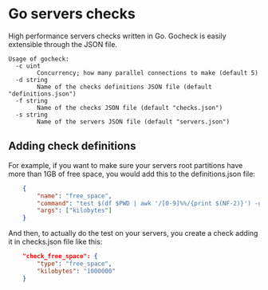 # Go servers checks

High performance servers checks written in Go. Gocheck is easily extensible through the JSON file.

```
Usage of gocheck:
  -c uint
        Concurrency; how many parallel connections to make (default 5)
  -d string
        Name of the checks definitions JSON file (default "definitions.json")
  -f string
        Name of the checks JSON file (default "checks.json")
  -s string
        Name of the servers JSON file (default "servers.json")
```

## Adding check definitions

For example, if you want to make sure your servers root partitions have more than 1GB of free space, you would add this to the definitions.json file:


```json
    {
        "name": "free_space",
        "command": "test $(df $PWD | awk '/[0-9]%%/{print $(NF-2)}') -gt %s",
        "args": ["kilobytes"]
    }
```

And then, to actually do the test on your servers, you create a check adding it in checks.json file like this:

```json
    "check_free_space": {
        "type": "free_space",
        "kilobytes": "1000000"
    }
```